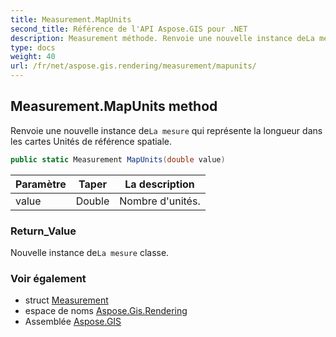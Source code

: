 ```yaml
---
title: Measurement.MapUnits
second_title: Référence de l'API Aspose.GIS pour .NET
description: Measurement méthode. Renvoie une nouvelle instance deLa mesure qui représente la longueur dans les cartes Unités de référence spatiale.
type: docs
weight: 40
url: /fr/net/aspose.gis.rendering/measurement/mapunits/
---
```

## Measurement.MapUnits method

Renvoie une nouvelle instance de`La mesure` qui représente la longueur dans les cartes Unités de référence spatiale.

```csharp
public static Measurement MapUnits(double value)
```

| Paramètre | Taper | La description |
| --- | --- | --- |
| value | Double | Nombre d'unités. |

### Return_Value

Nouvelle instance de`La mesure` classe.

### Voir également

* struct [Measurement](../)
* espace de noms [Aspose.Gis.Rendering](../../measurement/)
* Assemblée [Aspose.GIS](../../../)


